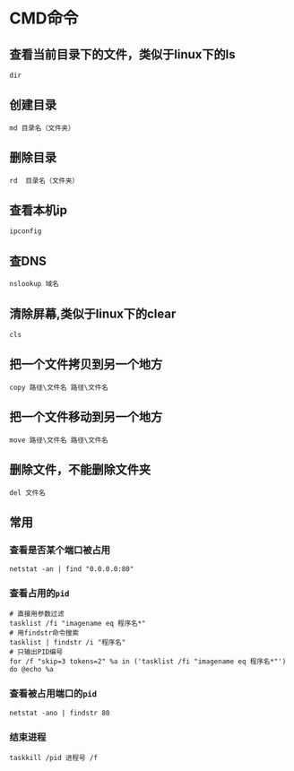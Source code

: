 # CMD命令

## 查看当前目录下的文件，类似于linux下的ls
```batch
dir
```
## 创建目录
```batch
md 目录名（文件夹）
```
## 删除目录
```batch
rd  目录名（文件夹）
```
## 查看本机ip
```batch
ipconfig
```

## 查DNS
```batch
nslookup 域名
```

## 清除屏幕,类似于linux下的clear
```batch
cls
```
## 把一个文件拷贝到另一个地方
```batch
copy 路径\文件名 路径\文件名
```
## 把一个文件移动到另一个地方
```batch
move 路径\文件名 路径\文件名
```
## 删除文件，不能删除文件夹
```batch
del 文件名
```


## 常用
### 查看是否某个端口被占用
```batch
netstat -an | find "0.0.0.0:80"
```
### 查看占用的`pid`
```batch
# 直接用参数过滤
tasklist /fi "imagename eq 程序名*"
# 用findstr命令搜索
tasklist | findstr /i "程序名"
# 只输出PID编号
for /f "skip=3 tokens=2" %a in ('tasklist /fi "imagename eq 程序名*"') do @echo %a
```

### 查看被占用端口的`pid`
```batch
netstat -ano | findstr 80
```

### 结束进程
```batch
taskkill /pid 进程号 /f
```